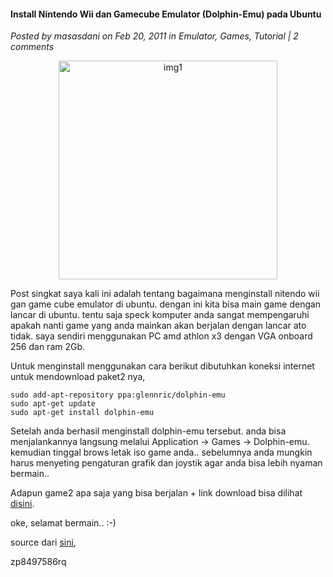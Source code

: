 #### Install Nintendo Wii dan Gamecube Emulator (Dolphin-Emu) pada Ubuntu
_Posted by masasdani on Feb 20, 2011 in Emulator, Games, Tutorial | 2 comments_

<p align="center">
	<img src="./posts/2011-02-20-install-nitendo-wii-dan-gamecube-emulator-dolphin-emu-pada-ubuntu/nintendo.png" height="350px" alt="img1">
</p> 

Post singkat saya kali ini adalah tentang bagaimana menginstall nitendo wii gan game cube emulator di ubuntu. dengan ini kita bisa main game dengan lancar di ubuntu. tentu saja speck komputer anda sangat mempengaruhi apakah nanti game yang anda mainkan akan berjalan dengan lancar ato tidak. saya sendiri menggunakan PC amd athlon x3 dengan VGA onboard 256 dan ram 2Gb.

Untuk menginstall menggunakan cara berikut dibutuhkan koneksi internet untuk mendownload paket2 nya,
```
sudo add-apt-repository ppa:glennric/dolphin-emu
sudo apt-get update
sudo apt-get install dolphin-emu
```

Setelah anda berhasil menginstall dolphin-emu tersebut. anda bisa menjalankannya langsung melalui Application -> Games -> Dolphin-emu. kemudian tinggal brows letak iso game anda.. sebelumnya anda mungkin harus menyeting pengaturan grafik dan joystik agar anda bisa lebih nyaman bermain..

Adapun game2 apa saja yang bisa berjalan + link download bisa dilihat [disini](http://www.indowebster.web.id/showthread.php?t=113714&page=1&s=05184d0c5ef9df231fe9a1ceb3516fe4).

oke, selamat bermain.. :-)

source dari [sini](/http://mexez.wordpress.com/2011/02/19/install-nitendo-wii-dan-gamecube-emulator-dolphin-emu-di-ubuntu/),

zp8497586rq